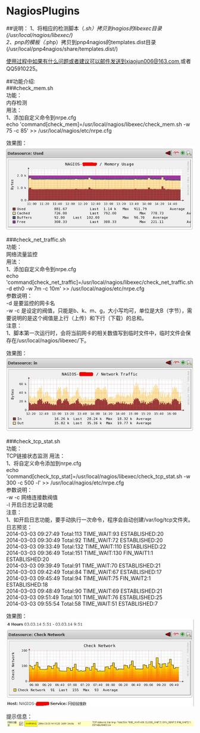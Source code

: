 NagiosPlugins  
==================================================  
##说明：
1、将相应的检测脚本（*.sh）拷贝到nagios的libexec目录(/usr/local/nagios/libexec/)  
2、pnp的模板（*.php）拷贝到pnp4nagios的templates.dist目录(/usr/local/pnp4nagios/share/templates.dist/)  

使用过程中如果有什么问题或者建议可以邮件发送到xiaojun006@163.com,或者QQ5910225。  

##功能介绍:  
###check_mem.sh  
功能：  
		内存检测  
用法：  
1、添加自定义命令到nrpe.cfg  
echo 'command[check_mem]=/usr/local/nagios/libexec/check_mem.sh -w 75 -c 85' >> /usr/local/nagios/etc/nrpe.cfg  
  
效果图：  
![check_mem](/images/check_mem.jpg)  
  
###check_net_traffic.sh  
功能：  
		网络流量监控  
用法：  
1、添加自定义命令到nrpe.cfg  
echo 'command[check_net_traffic]=/usr/local/nagios/libexec/check_net_traffic.sh -d eth0 -w 7m -c 10m' >> /usr/local/nagios/etc/nrpe.cfg  
参数说明：  
-d 是要监控的网卡名  
-w -c 是设定的阀值，只能是b、k、m、g，大小写均可，单位是大B（字节），需要说明的是这个阀值是上行（上传）和下行（下载）的总和。  
注意：  
1、脚本第一次运行时，会将当前网卡的相关数值写到临时文件中，临时文件会保存在/usr/local/nagios/libexec/下。  

效果图：  
![check_net_traffic](/images/check_net_traffic.jpg)  

###check_tcp_stat.sh  
功能：  
		TCP链接状态监测
用法：  
1、将自定义命令添加到nrpe.cfg  
echo 'command[check_tcp_stat]=/usr/local/nagios/libexec/check_tcp_stat.sh -w 300 -c 500 -l' >> /usr/local/nagios/etc/nrpe.cfg  
参数说明：  
-w -c 网络连接数阀值  
-l 开启日志记录功能  
注意：  
1、如开启日志功能，要手动执行一次命令，程序会自动创建/var/log/tcp文件夹。  
日志预览：  
2014-03-03 09:27:49 Total:113 TIME_WAIT:93 ESTABLISHED:20  
2014-03-03 09:30:49 Total:92 TIME_WAIT:72 ESTABLISHED:20  
2014-03-03 09:33:49 Total:132 TIME_WAIT:110 ESTABLISHED:22  
2014-03-03 09:36:49 Total:151 TIME_WAIT:130 FIN_WAIT1:1 ESTABLISHED:20  
2014-03-03 09:39:49 Total:91 TIME_WAIT:70 ESTABLISHED:21  
2014-03-03 09:42:49 Total:84 TIME_WAIT:67 ESTABLISHED:17  
2014-03-03 09:45:49 Total:94 TIME_WAIT:75 FIN_WAIT2:1 ESTABLISHED:18  
2014-03-03 09:48:49 Total:90 TIME_WAIT:69 ESTABLISHED:21  
2014-03-03 09:51:49 Total:101 TIME_WAIT:76 ESTABLISHED:25  
2014-03-03 09:55:54 Total:58 TIME_WAIT:51 ESTABLISHED:7  
  
效果图：  
![tcp stat](/images/tcp_stat.jpg)  

提示信息：  
![tcp stat](/images/tcp_stat_output.jpg)  

